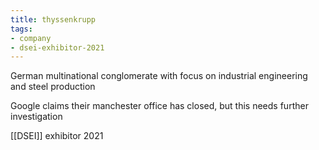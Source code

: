 ```yaml
---
title: thyssenkrupp
tags:
- company
- dsei-exhibitor-2021
---
```

German multinational conglomerate with focus on industrial engineering and steel production

Google claims their manchester office has closed, but this needs further investigation

[[DSEI]] exhibitor 2021